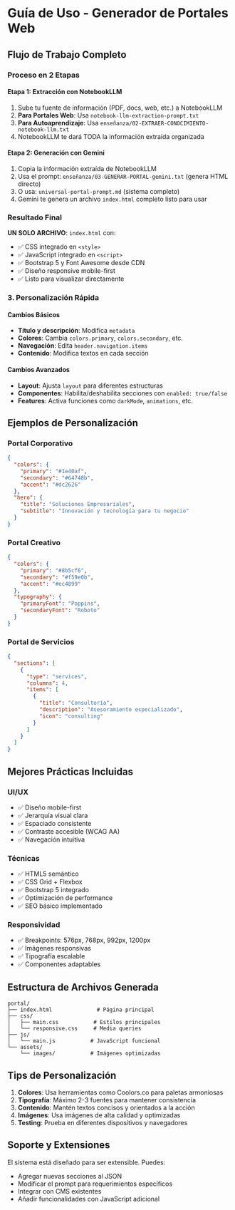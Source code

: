 # Guía de Uso - Generador de Portales Web

## Flujo de Trabajo Completo

### Proceso en 2 Etapas

#### **Etapa 1: Extracción con NotebookLLM**
1. Sube tu fuente de información (PDF, docs, web, etc.) a NotebookLLM
2. **Para Portales Web**: Usa `notebook-llm-extraction-prompt.txt`
3. **Para Autoaprendizaje**: Usa `enseñanza/02-EXTRAER-CONOCIMIENTO-notebook-llm.txt`
4. NotebookLLM te dará TODA la información extraída organizada

#### **Etapa 2: Generación con Gemini**
1. Copia la información extraída de NotebookLLM
2. Usa el prompt: `enseñanza/03-GENERAR-PORTAL-gemini.txt` (genera HTML directo)
3. O usa: `universal-portal-prompt.md` (sistema completo)
4. Gemini te genera un archivo `index.html` completo listo para usar

### Resultado Final

**UN SOLO ARCHIVO**: `index.html` con:
- ✅ CSS integrado en `<style>`
- ✅ JavaScript integrado en `<script>`
- ✅ Bootstrap 5 y Font Awesome desde CDN
- ✅ Diseño responsive mobile-first
- ✅ Listo para visualizar directamente

### 3. Personalización Rápida

#### Cambios Básicos
- **Título y descripción**: Modifica `metadata`
- **Colores**: Cambia `colors.primary`, `colors.secondary`, etc.
- **Navegación**: Edita `header.navigation.items`
- **Contenido**: Modifica textos en cada sección

#### Cambios Avanzados
- **Layout**: Ajusta `layout` para diferentes estructuras
- **Componentes**: Habilita/deshabilita secciones con `enabled: true/false`
- **Features**: Activa funciones como `darkMode`, `animations`, etc.

## Ejemplos de Personalización

### Portal Corporativo
```json
{
  "colors": {
    "primary": "#1e40af",
    "secondary": "#64748b",
    "accent": "#dc2626"
  },
  "hero": {
    "title": "Soluciones Empresariales",
    "subtitle": "Innovación y tecnología para tu negocio"
  }
}
```

### Portal Creativo
```json
{
  "colors": {
    "primary": "#8b5cf6",
    "secondary": "#f59e0b",
    "accent": "#ec4899"
  },
  "typography": {
    "primaryFont": "Poppins",
    "secondaryFont": "Roboto"
  }
}
```

### Portal de Servicios
```json
{
  "sections": [
    {
      "type": "services",
      "columns": 4,
      "items": [
        {
          "title": "Consultoría",
          "description": "Asesoramiento especializado",
          "icon": "consulting"
        }
      ]
    }
  ]
}
```

## Mejores Prácticas Incluidas

### UI/UX
- ✅ Diseño mobile-first
- ✅ Jerarquía visual clara
- ✅ Espaciado consistente
- ✅ Contraste accesible (WCAG AA)
- ✅ Navegación intuitiva

### Técnicas
- ✅ HTML5 semántico
- ✅ CSS Grid + Flexbox
- ✅ Bootstrap 5 integrado
- ✅ Optimización de performance
- ✅ SEO básico implementado

### Responsividad
- ✅ Breakpoints: 576px, 768px, 992px, 1200px
- ✅ Imágenes responsivas
- ✅ Tipografía escalable
- ✅ Componentes adaptables

## Estructura de Archivos Generada

```
portal/
├── index.html              # Página principal
├── css/
│   ├── main.css           # Estilos principales
│   └── responsive.css     # Media queries
├── js/
│   └── main.js           # JavaScript funcional
└── assets/
    └── images/           # Imágenes optimizadas
```

## Tips de Personalización

1. **Colores**: Usa herramientas como Coolors.co para paletas armoniosas
2. **Tipografía**: Máximo 2-3 fuentes para mantener consistencia
3. **Contenido**: Mantén textos concisos y orientados a la acción
4. **Imágenes**: Usa imágenes de alta calidad y optimizadas
5. **Testing**: Prueba en diferentes dispositivos y navegadores

## Soporte y Extensiones

El sistema está diseñado para ser extensible. Puedes:
- Agregar nuevas secciones al JSON
- Modificar el prompt para requerimientos específicos
- Integrar con CMS existentes
- Añadir funcionalidades con JavaScript adicional
